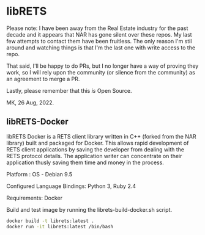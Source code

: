 # libRETS

Please note: I have been away from the Real Estate industry for the past decade and it appears
that NAR has gone silent over these repos. My last few attempts to contact them have been 
fruitless. The only reason I'm stil around and watching things is that I'm the last one with
write access to the repo.

That said, I'll be happy to do PRs, but I no longer have a way of proving they work, so I will
rely upon the community (or silence from the community) as an agreement to merge a PR.

Lastly, please remember that this _is_ Open Source.

MK, 26 Aug, 2022.

## libRETS-Docker
libRETS Docker is a RETS client library written in C++ (forked from the NAR library) built and packaged for Docker. This allows rapid development of RETS client applications by saving the developer from dealing with the RETS protocol details. The application writer can concentrate on their application thusly saving them time and money in the process.

Platform : 
OS - Debian 9.5

Configured Language Bindings:
Python 3, 
Ruby 2.4

Requirements:
Docker

Build and test image by running the librets-build-docker.sh script.

```bash
docker build -t librets:latest .
docker run -it librets:latest /bin/bash
```
